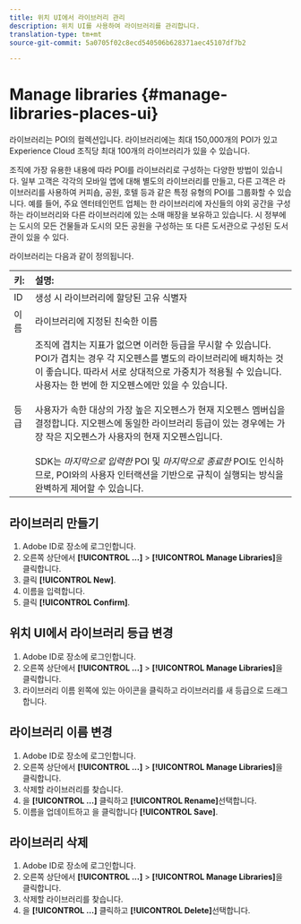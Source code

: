 ```yaml
---
title: 위치 UI에서 라이브러리 관리
description: 위치 UI를 사용하여 라이브러리를 관리합니다.
translation-type: tm+mt
source-git-commit: 5a0705f02c8ecd540506b628371aec45107df7b2

---
```



# Manage libraries {#manage-libraries-places-ui}

라이브러리는 POI의 컬렉션입니다. 라이브러리에는 최대 150,000개의 POI가 있고 Experience Cloud 조직당 최대 100개의 라이브러리가 있을 수 있습니다.

조직에 가장 유용한 내용에 따라 POI를 라이브러리로 구성하는 다양한 방법이 있습니다. 일부 고객은 각각의 모바일 앱에 대해 별도의 라이브러리를 만들고, 다른 고객은 라이브러리를 사용하여 커피숍, 공원, 호텔 등과 같은 특정 유형의 POI를 그룹화할 수 있습니다. 예를 들어, 주요 엔터테인먼트 업체는 한 라이브러리에 자신들의 야외 공간을 구성하는 라이브러리와 다른 라이브러리에 있는 소매 매장을 보유하고 있습니다. 시 정부에는 도시의 모든 건물들과 도시의 모든 공원을 구성하는 또 다른 도서관으로 구성된 도서관이 있을 수 있다.

라이브러리는 다음과 같이 정의됩니다.

| 키: | 설명: |
| :--- | :--- |
| ID | 생성 시 라이브러리에 할당된 고유 식별자 |
| 이름 | 라이브러리에 지정된 친숙한 이름 |
| 등급 | 조직에 겹치는 지표가 없으면 이러한 등급을 무시할 수 있습니다. POI가 겹치는 경우 각 지오펜스를 별도의 라이브러리에 배치하는 것이 좋습니다. 따라서 서로 상대적으로 가중치가 적용될 수 있습니다. 사용자는 한 번에 한 지오펜스에만 있을 수 있습니다. <br><br>사용자가 속한 대상의 가장 높은 지오펜스가 현재 지오펜스 멤버십을 결정합니다. 지오펜스에 동일한 라이브러리 등급이 있는 경우에는 가장 작은 지오펜스가 사용자의 현재 지오펜스입니다. <br><br>SDK는 *마지막으로 입력한* POI 및 *마지막으로 종료한* POI도 인식하므로, POI와의 사용자 인터랙션을 기반으로 규칙이 실행되는 방식을 완벽하게 제어할 수 있습니다. |

## 라이브러리 만들기

1. Adobe ID로 장소에 로그인합니다.
1. 오른쪽 상단에서 **[!UICONTROL ...]** &gt; **[!UICONTROL Manage Libraries]**&#x200B;을 클릭합니다.
1. 클릭 **[!UICONTROL New]**.
1. 이름을 입력합니다.
1. 클릭 **[!UICONTROL Confirm]**.

## 위치 UI에서 라이브러리 등급 변경

1. Adobe ID로 장소에 로그인합니다.
1. 오른쪽 상단에서 **[!UICONTROL ...]** &gt; **[!UICONTROL Manage Libraries]**&#x200B;을 클릭합니다.
1. 라이브러리 이름 왼쪽에 있는 아이콘을 클릭하고 라이브러리를 새 등급으로 드래그합니다.

## 라이브러리 이름 변경

1. Adobe ID로 장소에 로그인합니다.
1. 오른쪽 상단에서 **[!UICONTROL ...]** &gt; **[!UICONTROL Manage Libraries]**&#x200B;을 클릭합니다.
1. 삭제할 라이브러리를 찾습니다.
1. 을 **[!UICONTROL ...]** 클릭하고 **[!UICONTROL Rename]**&#x200B;선택합니다.
1. 이름을 업데이트하고 을 클릭합니다 **[!UICONTROL Save]**.

## 라이브러리 삭제

1. Adobe ID로 장소에 로그인합니다.
1. 오른쪽 상단에서 **[!UICONTROL ...]** &gt; **[!UICONTROL Manage Libraries]**&#x200B;을 클릭합니다.
1. 삭제할 라이브러리를 찾습니다.
1. 을 **[!UICONTROL ...]** 클릭하고 **[!UICONTROL Delete]**&#x200B;선택합니다.


